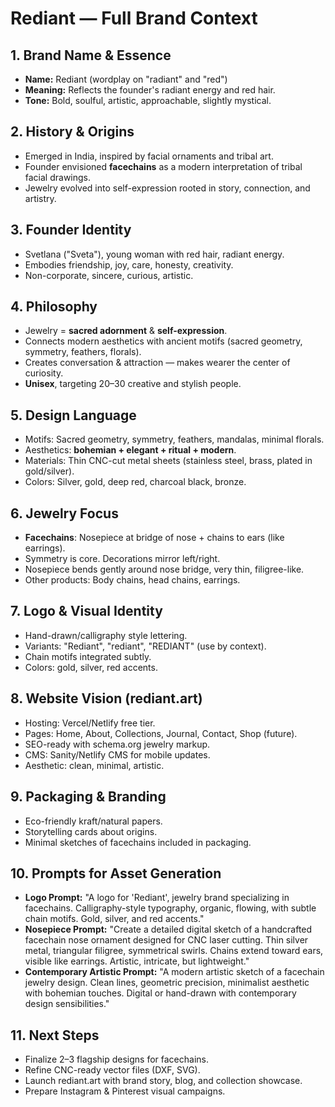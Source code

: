 
# Rediant — Full Brand Context

## 1. Brand Name & Essence
- **Name:** Rediant (wordplay on "radiant" and "red")
- **Meaning:** Reflects the founder's radiant energy and red hair.
- **Tone:** Bold, soulful, artistic, approachable, slightly mystical.

## 2. History & Origins
- Emerged in India, inspired by facial ornaments and tribal art.
- Founder envisioned **facechains** as a modern interpretation of tribal facial drawings.
- Jewelry evolved into self-expression rooted in story, connection, and artistry.

## 3. Founder Identity
- Svetlana ("Sveta"), young woman with red hair, radiant energy.
- Embodies friendship, joy, care, honesty, creativity.
- Non-corporate, sincere, curious, artistic.

## 4. Philosophy
- Jewelry = **sacred adornment** & **self-expression**.
- Connects modern aesthetics with ancient motifs (sacred geometry, symmetry, feathers, florals).
- Creates conversation & attraction — makes wearer the center of curiosity.
- **Unisex**, targeting 20–30 creative and stylish people.

## 5. Design Language
- Motifs: Sacred geometry, symmetry, feathers, mandalas, minimal florals.
- Aesthetics: **bohemian + elegant + ritual + modern**.
- Materials: Thin CNC-cut metal sheets (stainless steel, brass, plated in gold/silver).
- Colors: Silver, gold, deep red, charcoal black, bronze.

## 6. Jewelry Focus
- **Facechains**: Nosepiece at bridge of nose + chains to ears (like earrings).  
- Symmetry is core. Decorations mirror left/right.  
- Nosepiece bends gently around nose bridge, very thin, filigree-like.  
- Other products: Body chains, head chains, earrings.

## 7. Logo & Visual Identity
- Hand-drawn/calligraphy style lettering.
- Variants: "Rediant", "rediant", "REDIANT" (use by context).
- Chain motifs integrated subtly.
- Colors: gold, silver, red accents.

## 8. Website Vision (rediant.art)
- Hosting: Vercel/Netlify free tier.
- Pages: Home, About, Collections, Journal, Contact, Shop (future).
- SEO-ready with schema.org jewelry markup.
- CMS: Sanity/Netlify CMS for mobile updates.
- Aesthetic: clean, minimal, artistic.

## 9. Packaging & Branding
- Eco-friendly kraft/natural papers.
- Storytelling cards about origins.
- Minimal sketches of facechains included in packaging.

## 10. Prompts for Asset Generation
- **Logo Prompt:** "A logo for 'Rediant', jewelry brand specializing in facechains. Calligraphy-style typography, organic, flowing, with subtle chain motifs. Gold, silver, and red accents."
- **Nosepiece Prompt:** "Create a detailed digital sketch of a handcrafted facechain nose ornament designed for CNC laser cutting. Thin silver metal, triangular filigree, symmetrical swirls. Chains extend toward ears, visible like earrings. Artistic, intricate, but lightweight."
- **Contemporary Artistic Prompt:** "A modern artistic sketch of a facechain jewelry design. Clean lines, geometric precision, minimalist aesthetic with bohemian touches. Digital or hand-drawn with contemporary design sensibilities."

## 11. Next Steps
- Finalize 2–3 flagship designs for facechains.
- Refine CNC-ready vector files (DXF, SVG).
- Launch rediant.art with brand story, blog, and collection showcase.
- Prepare Instagram & Pinterest visual campaigns.
